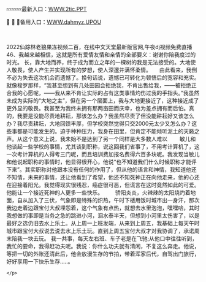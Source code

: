 <p>
	💤💤💤最新入口：<a href="http://www.baidu.com/link?url=6MA2SWnO3Raqke39an_0PUxosM6ZrUGzi1BN9tNnlPW&wd">WWW.2tic.PPT</a> 
	<p>
		🚊
🚊
🚊备用入口：<a href="http://www.baidu.com/link?url=6MA2SWnO3Raqke39an_0PUxosM6ZrUGzi1BN9tNnlPW&wd">WWW.dahmyz.UPOU</a> 
	</p>
	<p>
		<br />
	</p>
	<p>
		2022仙踪林老狼果冻视频二百，在线中文天堂最新版官网,午夜dj视频免费直播	46、我越来越相信，这就是所有爱情友情和亲情的全部要义：谢谢你陪我度过的时光。
长，靠大地而养，终于成为而立之年的一棵树的我是无法接受的。大地使人敬畏，使人产生并实现所有的梦想，使人深邃并满怀柔情。　　由此看来，我倒不必为失去这次机会而遗憾了。换句话说，遗憾已可转化为顿悟后的宽容和充实。就像梭罗那样，“我甚至想到有几处田园会拒绝我，不肯出售给我，——被拒绝正合我的心愿呢，——我从来不肯让实际的占有这类事情灼伤过我的手指头。”我虽然未成为实际的“大地之主”，但在另一个层面上，我与大地更接近了，这种接近成了更外显的敬畏。我甚至为我终未拥有那两亩田而庆幸，也为差点拥有而后怕。真的，我要是没能尽责地耕耘，那该怎么办？我虽然尽责了但没能耕耘好又该怎么办？我尽责耕耘，大地回馈丰厚，但学校突然觉得只交2000元太少又怎么办？这些事都是可能发生的。迫于种种压力，我身在田里，但肯定不能倾听泥土的天籁之声。从这个意义上说，我未始不是达到了另一个同样是大多数人难以
　　敏儿和他谈起一些学校的事情，尤其谈到职称，说这回我们省事了，不用考计算机了，这一次考计算机的人得考三门呢，而且培训费加报名费得六百多块呢。我发现当敏儿和他说起职称的事情时，他显得很开心，他说“也不知道我们什么时候职称才能评下来”。其实职称对他跟本没有任何的作用了，但从他的语言和神情，我知道他还不知情，未来的事情，还让他看到了希望，他还不知死神正在向他走来，他的心还在迎接着阳光。我觉得现实很残忍，癌症很可恶，但谎言在这时竟然如此的可爱。他能让一个接近死神的人更多一些快乐。
　　骄阳炎炎，火辣辣的太阳烧灼着地面，自从加入了三伏，气象即是特殊的炽热，午时下楼用饭时城市出一身汗，那次我边走着边跟宝付大叔埋怨着，这个气象有点热，就想去水里泡泡，嘿嘿哈，其时我想做的事即是当务之急的跳进小河，泅水泰半天，但想到小河里太伤害了，以是最好之选仍旧去水上乐土。从上周一上班发端，从来到上周五，我基础上每天午时城市跟宝付大叔说去说去水上乐土玩。直到上周五宝付大叔才对我协调了，承诺周末陪我一块去玩。
我一共事，每天左右班、车子老是在飞驰;从他口中往往听到，我忙的要命，我得赶功夫呢。我说：你什么功夫就有清闲，不复这么奔走。他说，等把一切的外账还清此后，他会放漫生存的节拍，带着浑家后代，自驾出门旅行，好好享用一下快乐生存.....。

	</p>
